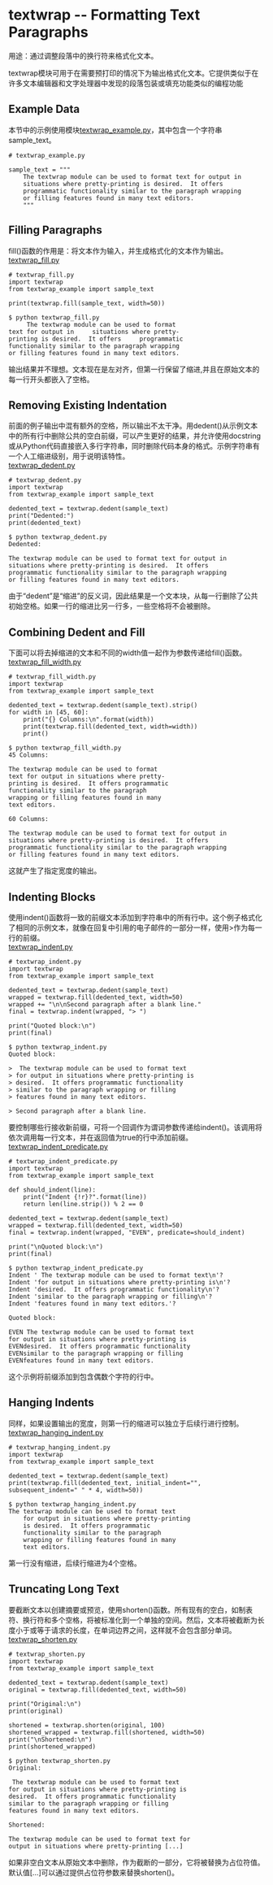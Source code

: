 # textwrap -- Formatting Text Paragraphs
用途：通过调整段落中的换行符来格式化文本。

textwrap模块可用于在需要预打印的情况下为输出格式化文本。它提供类似于在许多文本编辑器和文字处理器中发现的段落包装或填充功能类似的编程功能

## Example Data
本节中的示例使用模块[textwrap_example.py](https://github.com/chenyang929/python3_module_of_the_week_zh/blob/master/chapter01/textwrap_src/textwrap_example.py)，其中包含一个字符串sample_text。
<pre><code># textwrap_example.py

sample_text = """
    The textwrap module can be used to format text for output in
    situations where pretty-printing is desired.  It offers
    programmatic functionality similar to the paragraph wrapping
    or filling features found in many text editors.
    """</code></pre>
## Filling Paragraphs
fill()函数的作用是：将文本作为输入，并生成格式化的文本作为输出。<br>
[textwrap_fill.py](https://github.com/chenyang929/python3_module_of_the_week_zh/blob/master/chapter01/textwrap_src/textwrap_fill.py)
<pre><code># textwrap_fill.py
import textwrap
from textwrap_example import sample_text

print(textwrap.fill(sample_text, width=50))</code></pre>
<pre><code>$ python textwrap_fill.py
     The textwrap module can be used to format
text for output in     situations where pretty-
printing is desired.  It offers     programmatic
functionality similar to the paragraph wrapping
or filling features found in many text editors.</code></pre>
输出结果并不理想。文本现在是左对齐，但第一行保留了缩进,并且在原始文本的每一行开头都嵌入了空格。
## Removing Existing Indentation
前面的例子输出中混有额外的空格，所以输出不太干净。用dedent()从示例文本中的所有行中删除公共的空白前缀，可以产生更好的结果，并允许使用docstring或从Python代码直接嵌入多行字符串，同时删除代码本身的格式。示例字符串有一个人工缩进级别，用于说明该特性。<br>
[textwrap_dedent.py](https://github.com/chenyang929/python3_module_of_the_week_zh/blob/master/chapter01/textwrap_src/textwrap_dedent.py)
<pre><code># textwrap_dedent.py
import textwrap
from textwrap_example import sample_text

dedented_text = textwrap.dedent(sample_text)
print("Dedented:")
print(dedented_text)</code></pre>
<pre><code>$ python textwrap_dedent.py
Dedented:

The textwrap module can be used to format text for output in
situations where pretty-printing is desired.  It offers
programmatic functionality similar to the paragraph wrapping
or filling features found in many text editors.</code></pre>
由于“dedent”是“缩进”的反义词，因此结果是一个文本块，从每一行删除了公共初始空格。如果一行的缩进比另一行多，一些空格将不会被删除。
## Combining Dedent and Fill
下面可以将去掉缩进的文本和不同的width值一起作为参数传递给fill()函数。<br>
[textwrap_fill_width.py](https://github.com/chenyang929/python3_module_of_the_week_zh/blob/master/chapter01/textwrap_src/textwrap_fill_width.py)
<pre><code># textwrap_fill_width.py
import textwrap
from textwrap_example import sample_text

dedented_text = textwrap.dedent(sample_text).strip()
for width in [45, 60]:
    print("{} Columns:\n".format(width))
    print(textwrap.fill(dedented_text, width=width))
    print()</code></pre>
<pre><code>$ python textwrap_fill_width.py
45 Columns:

The textwrap module can be used to format
text for output in situations where pretty-
printing is desired.  It offers programmatic
functionality similar to the paragraph
wrapping or filling features found in many
text editors.

60 Columns:

The textwrap module can be used to format text for output in
situations where pretty-printing is desired.  It offers
programmatic functionality similar to the paragraph wrapping
or filling features found in many text editors.</code></pre>
这就产生了指定宽度的输出。
## Indenting Blocks
使用indent()函数将一致的前缀文本添加到字符串中的所有行中。这个例子格式化了相同的示例文本，就像在回复中引用的电子邮件的一部分一样，使用>作为每一行的前缀。<br>
[textwrap_indent.py](https://github.com/chenyang929/python3_module_of_the_week_zh/blob/master/chapter01/textwrap_src/textwrap_indent.py)
<pre><code># textwrap_indent.py
import textwrap
from textwrap_example import sample_text

dedented_text = textwrap.dedent(sample_text)
wrapped = textwrap.fill(dedented_text, width=50)
wrapped += "\n\nSecond paragraph after a blank line."
final = textwrap.indent(wrapped, "> ")

print("Quoted block:\n")
print(final)</code></pre>
<pre><code>$ python textwrap_indent.py
Quoted block:

>  The textwrap module can be used to format text
> for output in situations where pretty-printing is
> desired.  It offers programmatic functionality
> similar to the paragraph wrapping or filling
> features found in many text editors.

> Second paragraph after a blank line.</code></pre>
要控制哪些行接收新前缀，可将一个回调作为谓词参数传递给indent()。该调用将依次调用每一行文本，并在返回值为true的行中添加前缀。<br>
[textwrap_indent_predicate.py](https://github.com/chenyang929/python3_module_of_the_week_zh/blob/master/chapter01/textwrap_src/textwrap_indent_predicate.py)
<pre><code># textwrap_indent_predicate.py
import textwrap
from textwrap_example import sample_text

def should_indent(line):
    print("Indent {!r}?".format(line))
    return len(line.strip()) % 2 == 0

dedented_text = textwrap.dedent(sample_text)
wrapped = textwrap.fill(dedented_text, width=50)
final = textwrap.indent(wrapped, "EVEN", predicate=should_indent)

print("\nQuoted block:\n")
print(final)</code></pre>
<pre><code>$ python textwrap_indent_predicate.py
Indent ' The textwrap module can be used to format text\n'?
Indent 'for output in situations where pretty-printing is\n'?
Indent 'desired.  It offers programmatic functionality\n'?
Indent 'similar to the paragraph wrapping or filling\n'?
Indent 'features found in many text editors.'?

Quoted block:

EVEN The textwrap module can be used to format text
for output in situations where pretty-printing is
EVENdesired.  It offers programmatic functionality
EVENsimilar to the paragraph wrapping or filling
EVENfeatures found in many text editors.</code></pre>
这个示例将前缀添加到包含偶数个字符的行中。
## Hanging Indents
同样，如果设置输出的宽度，则第一行的缩进可以独立于后续行进行控制。<br>
[textwrap_hanging_indent.py](https://github.com/chenyang929/python3_module_of_the_week_zh/blob/master/chapter01/textwrap_src/textwrap_hanging_indent.py)
<pre><code># textwrap_hanging_indent.py
import textwrap
from textwrap_example import sample_text

dedented_text = textwrap.dedent(sample_text)
print(textwrap.fill(dedented_text, initial_indent="", subsequent_indent=" " * 4, width=50))</code></pre>
<pre><code>$ python textwrap_hanging_indent.py
The textwrap module can be used to format text
    for output in situations where pretty-printing
    is desired.  It offers programmatic
    functionality similar to the paragraph
    wrapping or filling features found in many
    text editors.</code></pre>
第一行没有缩进，后续行缩进为4个空格。
## Truncating Long Text
要截断文本以创建摘要或预览，使用shorten()函数。所有现有的空白，如制表符、换行符和多个空格，将被标准化到一个单独的空间。然后，文本将被截断为长度小于或等于请求的长度，在单词边界之间，这样就不会包含部分单词。<br>
[textwrap_shorten.py](https://github.com/chenyang929/python3_module_of_the_week_zh/blob/master/chapter01/textwrap_src/textwrap_shorten.py)
<pre><code># textwrap_shorten.py
import textwrap
from textwrap_example import sample_text

dedented_text = textwrap.dedent(sample_text)
original = textwrap.fill(dedented_text, width=50)

print("Original:\n")
print(original)

shortened = textwrap.shorten(original, 100)
shortened_wrapped = textwrap.fill(shortened, width=50)
print("\nShortened:\n")
print(shortened_wrapped)</code></pre>
<pre><code>$ python textwrap_shorten.py
Original:

 The textwrap module can be used to format text
for output in situations where pretty-printing is
desired.  It offers programmatic functionality
similar to the paragraph wrapping or filling
features found in many text editors.

Shortened:

The textwrap module can be used to format text for
output in situations where pretty-printing [...]</code></pre>
如果非空白文本从原始文本中删除，作为截断的一部分，它将被替换为占位符值。默认值[…]可以通过提供占位符参数来替换shorten()。













